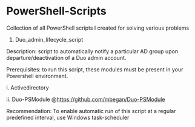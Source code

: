 # PowerShell-Scripts
Collection of all PowerShell scripts I created for solving various problems

1. Duo_admin_lifecycle_script

Description: script to automatically notify a particular AD group upon departure/deactivation of a Duo admin account. 

Prerequisites: to run this script, these modules must be present in your Powershell environment.

  i. Activedirectory
	
  ii. Duo-PSModule @https://github.com/mbegan/Duo-PSModule
	
Recommendation: To enable automatic run of this script at a regular predefined interval, use Windows task-scheduler

